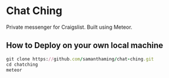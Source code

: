 # Chat Ching

Private messenger for Craigslist. Built using Meteor.

## How to Deploy on your own local machine

```ruby
git clone https://github.com/samanthaming/chat-ching.git
cd chatching
meteor
```
